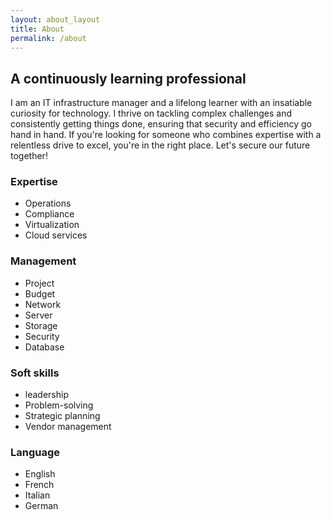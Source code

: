 ```yaml
---
layout: about_layout
title: About
permalink: /about
---  
```

    
## A continuously learning professional

I am an IT infrastructure manager and a lifelong learner with an insatiable curiosity for technology.  I thrive on tackling complex challenges and consistently getting things done, ensuring that security and efficiency go hand in hand. If you're looking for someone who combines expertise with a relentless drive to excel, you're in the right place. Let's secure our future together!

### Expertise
- Operations
- Compliance
- Virtualization
- Cloud services

### Management
- Project 
- Budget
- Network 
- Server
- Storage
- Security
- Database

### Soft skills
- leadership
- Problem-solving
- Strategic planning
- Vendor management

### Language
- English
- French
- Italian
- German

